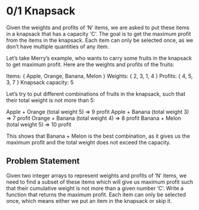 # 0/1 Knapsack

Given the weights and profits of ‘N’ items, we are asked to put these items in a knapsack that has a capacity ‘C’. 
The goal is to get the maximum profit from the items in the knapsack. 
Each item can only be selected once, as we don’t have multiple quantities of any item.

Let’s take Merry’s example, who wants to carry some fruits in the knapsack to get maximum profit. 
Here are the weights and profits of the fruits:

Items: { Apple, Orange, Banana, Melon }
Weights: { 2, 3, 1, 4 }
Profits: { 4, 5, 3, 7 }
Knapsack capacity: 5

Let’s try to put different combinations of fruits in the knapsack, such that their total weight is not more than 5:

Apple + Orange (total weight 5) => 9 profit
Apple + Banana (total weight 3) => 7 profit
Orange + Banana (total weight 4) => 8 profit
Banana + Melon (total weight 5) => 10 profit

This shows that Banana + Melon is the best combination, as it gives us the maximum profit and the total weight does not exceed the capacity.

## Problem Statement
Given two integer arrays to represent weights and profits of ‘N’ items, 
we need to find a subset of these items which will give us maximum profit such that their cumulative weight 
is not more than a given number ‘C’. Write a function that returns the maximum profit. 
Each item can only be selected once, which means either we put an item in the knapsack or skip it.




